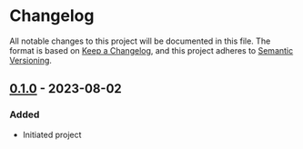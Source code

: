 # Changelog

All notable changes to this project will be documented in this file.
The format is based on [Keep a Changelog], and this project adheres to [Semantic Versioning].

## [0.1.0] - 2023-08-02

### Added

- Initiated project

[Unreleased]: https://gitlab.com/rarimo/collabland-rarimo-poh-action/compare/0.1.0...HEAD
[0.1.0]: https://gitlab.com/rarimo/collabland-rarimo-poh-action/tags/0.1.0
[Keep a Changelog]: https://keepachangelog.com/en/1.0.0/
[Semantic Versioning]: https://semver.org/spec/v2.0.0.html
